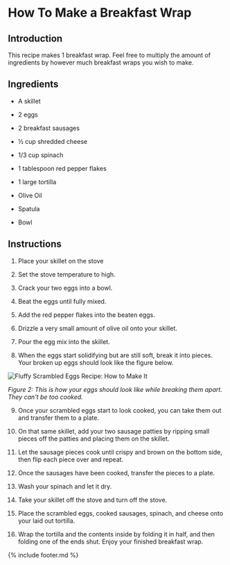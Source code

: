# How To Make a Breakfast Wrap

## Introduction

This recipe makes 1 breakfast wrap. Feel free to multiply the amount of
ingredients by however much breakfast wraps you wish to make.

## Ingredients

-   A skillet

-   2 eggs

-   2 breakfast sausages

-   ½ cup shredded cheese

-   1/3 cup spinach

-   1 tablespoon red pepper flakes

-   1 large tortilla

-   Olive Oil

-   Spatula

-   Bowl

## Instructions

1.  Place your skillet on the stove

2.  Set the stove temperature to high.

3.  Crack your two eggs into a bowl.

4.  Beat the eggs until fully mixed.

5.  Add the red pepper flakes into the beaten eggs.

6.  Drizzle a very small amount of olive oil onto your skillet.

7.  Pour the egg mix into the skillet.

8.  When the eggs start solidifying but are still soft, break it into
    pieces. Your broken up eggs should look like the figure below.

![Fluffy Scrambled Eggs Recipe: How to Make
It](images/media/image2.jpeg)

*Figure 2: This is how your eggs should look like while breaking them apart. They can't be too cooked.*

9.  Once your scrambled eggs start to look cooked, you can take them out
    and transfer them to a plate.

10.  On that same skillet, add your two sausage patties by ripping small
    pieces off the patties and placing them on the skillet.

11.  Let the sausage pieces cook until crispy and brown on the bottom
    side, then flip each piece over and repeat.

12.  Once the sausages have been cooked, transfer the pieces to a plate.

13.  Wash your spinach and let it dry.

14.  Take your skillet off the stove and turn off the stove.

15.  Place the scrambled eggs, cooked sausages, spinach, and cheese onto
    your laid out tortilla.

16.  Wrap the tortilla and the contents inside by folding it in half, and
    then folding one of the ends shut. Enjoy your finished breakfast
    wrap.

{% include footer.md %}